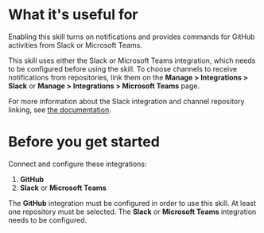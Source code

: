 # What it's useful for

Enabling this skill turns on notifications and provides commands
for GitHub activities from Slack or Microsoft Teams.

This skill uses either the Slack or Microsoft Teams integration, which needs to
be configured before using the skill. To choose channels to receive
notifications from repositories, link them on the **Manage > Integrations >
Slack** or **Manage > Integrations > Microsoft Teams** page.

For more information about the Slack integration and channel repository
linking, see [the documentation](https://docs.atomist.com/user/slack/).

# Before you get started

Connect and configure these integrations:

1. **GitHub**
2. **Slack** or **Microsoft Teams**

The **GitHub** integration must be configured in order to use this skill.
At least one repository must be selected. The **Slack** or **Microsoft Teams**
integration needs to be configured.

